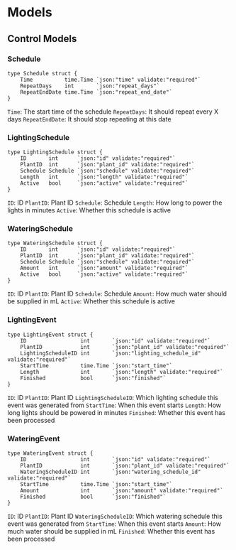 # Models

## Control Models

### Schedule

```
type Schedule struct {
	Time          time.Time `json:"time" validate:"required"`
	RepeatDays    int       `json:"repeat_days"`
	RepeatEndDate time.Time `json:"repeat_end_date"`
}
```

`Time`: The start time of the schedule
`RepeatDays`: It should repeat every X days
`RepeatEndDate`: It should stop repeating at this date

### LightingSchedule

```
type LightingSchedule struct {
	ID       int      `json:"id" validate:"required"`
	PlantID  int      `json:"plant_id" validate:"required"`
	Schedule Schedule `json:"schedule" validate:"required"`
	Length   int      `json:"length" validate:"required"`
	Active   bool     `json:"active" validate:"required"`
}
```

`ID`: ID
`PlantID`: Plant ID
`Schedule`: Schedule
`Length`: How long to power the lights in minutes
`Active`: Whether this schedule is active

### WateringSchedule

```
type WateringSchedule struct {
	ID       int      `json:"id" validate:"required"`
	PlantID  int      `json:"plant_id" validate:"required"`
	Schedule Schedule `json:"schedule" validate:"required"`
	Amount   int      `json:"amount" validate:"required"`
	Active   bool     `json:"active" validate:"required"`
}
```

`ID`: ID
`PlantID`: Plant ID
`Schedule`: Schedule
`Amount`: How much water should be supplied in mL
`Active`: Whether this schedule is active


### LightingEvent

```
type LightingEvent struct {
	ID                 int       `json:"id" validate:"required"`
	PlantID            int       `json:"plant_id" validate:"required"`
	LightingScheduleID int       `json:"lighting_schedule_id" validate:"required"`
	StartTime          time.Time `json:"start_time"`
	Length             int       `json:"length" validate:"required"`
	Finished           bool      `json:"finished"`
}
```

`ID`: ID
`PlantID`: Plant ID
`LightingScheduleID`: Which lighting schedule this event was generated from
`StartTime`: When this event starts
`Length`: How long lights should be powered in minutes
`Finished`: Whether this event has been processed

### WateringEvent

```
type WateringEvent struct {
	ID                 int       `json:"id" validate:"required"`
	PlantID            int       `json:"plant_id" validate:"required"`
	WateringScheduleID int       `json:"watering_schedule_id" validate:"required"`
	StartTime          time.Time `json:"start_time"`
	Amount             int       `json:"amount" validate:"required"`
	Finished           bool      `json:"finished"`
}
```

`ID`: ID
`PlantID`: Plant ID
`WateringScheduleID`: Which watering schedule this event was generated from
`StartTime`: When this event starts
`Amount`: How much water should be supplied in mL
`Finished`: Whether this event has been processed